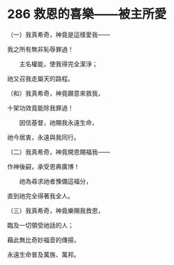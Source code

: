 # 286 救恩的喜樂——被主所愛

（一）我真希奇，神竟是這樣愛我——

我之所有無非恥辱罪過！

　　主名權能，使我得完全潔淨；

祂又召我走屬天的路程。

（和）我真希奇，神竟願意來救我，

十架功效竟能除我罪過！

　　因信基督，祂賜我永遠生命，

祂今居衷，永遠與我同行。

（二）我真希奇，神竟開恩賜福我——

作神後嗣，承受恩典廣博！

　　祂為尋求祂者豫備這福分，

直到祂完全得著我全人。

（三）我真希奇，神竟樂賜我救恩，

臨及一切領受祂話的人；

藉此無比奇妙福音的傳揚，

永遠生命普及萬族、萬邦。

